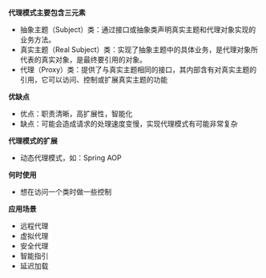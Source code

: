 **代理模式主要包含三元素**
- 抽象主题（Subject）类：通过接口或抽象类声明真实主题和代理对象实现的业务方法。
- 真实主题（Real Subject）类：实现了抽象主题中的具体业务，是代理对象所代表的真实对象，是最终要引用的对象。
- 代理（Proxy）类：提供了与真实主题相同的接口，其内部含有对真实主题的引用，它可以访问、控制或扩展真实主题的功能

**优缺点**
- 优点：职责清晰，高扩展性，智能化
- 缺点：可能会造成请求的处理速度变慢，实现代理模式有可能非常复杂

**代理模式的扩展**
- 动态代理模式，如：Spring AOP

**何时使用**
- 想在访问一个类时做一些控制

**应用场景**
- 远程代理
- 虚拟代理
- 安全代理
- 智能指引
- 延迟加载